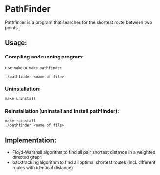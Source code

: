 # PathFinder

Pathfinder is a program that searches for the shortest route between two points.

## Usage:

### Compiling and running program:

use `make` or `make pathfinder`
```
./pathfinder <name of file>
```

### Uninstallation:

```
make uninstall
```

### Reinstallation (uninstall and install pathfinder):

```
make reinstall
./pathfinder <name of file>
```

## Implementation:

- Floyd-Warshall algorithm to find all pair shortest distance in a weighted directed graph
- backtracking algorithm to find all optimal shortest routes (incl. different routes with identical distance)
